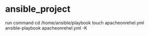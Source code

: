 # ansible_project

run command
cd /home/ansible/playbook
touch apacheonrehel.yml
ansible-playbook apacheonrehel.yml -K

